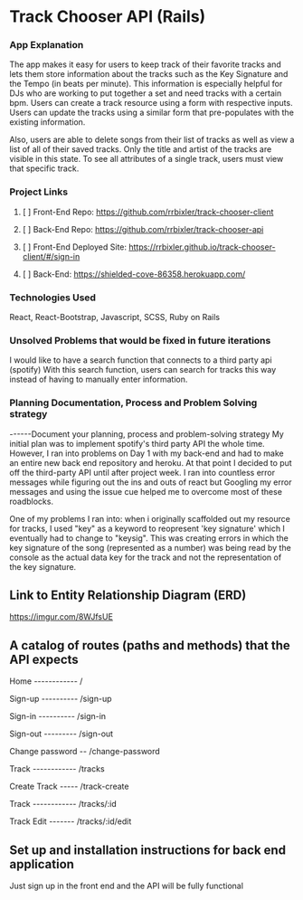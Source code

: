 # Track Chooser API (Rails)

### App Explanation

The app makes it easy for users to keep track of their favorite tracks and lets
them store information about the tracks such as the Key Signature and the Tempo
(in beats per minute).  This information is especially helpful for DJs who are
working to put together a set and need tracks with a certain bpm.
Users can create a track resource using a form with respective inputs.
Users can update the tracks using a similar form that pre-populates with the
existing information.

Also, users are able to delete songs from their list of tracks as well as view
a list of all of their saved tracks. Only the title and artist of the tracks are
visible in this state. To see all attributes of a single track, users must view
that specific track.

 ### Project Links

 1.  [ ]  Front-End Repo: https://github.com/rrbixler/track-chooser-client
 1.  [ ]  Back-End Repo: https://github.com/rrbixler/track-chooser-api

 1.  [ ]  Front-End Deployed Site: https://rrbixler.github.io/track-chooser-client/#/sign-in
 1.  [ ]  Back-End: https://shielded-cove-86358.herokuapp.com/

 ### Technologies Used

 React, React-Bootstrap, Javascript, SCSS, Ruby on Rails

 ### Unsolved Problems that would be fixed in future iterations

I would like to have a search function that connects to a third party api (spotify)
With this search function, users can search for tracks this way instead of having
to manually enter information.

 ### Planning Documentation, Process and Problem Solving strategy
 ------Document your planning, process and problem-solving strategy
 My initial plan was to implement spotify's third party API the whole time.  However, I  ran into
 problems on Day 1 with my back-end and had to make an entire new back end repository and heroku.
 At that point I decided to put off the third-party API until after project week.  I ran into countless
 error messages while figuring out the ins and outs of react but Googling my error messages and using the
 issue cue helped me to overcome most of these roadblocks.

 One of my problems I ran into: when i originally scaffolded out my resource for tracks, I used "key" as a keyword to reopresent 'key signature' which I eventually had to change to "keysig".  This was creating errors in which the key signature of the song (represented as a number) was being read by the console as the actual data key for the track and not the representation of the key signature.

 ## Link to Entity Relationship Diagram (ERD)
 
https://imgur.com/8WJfsUE

 ## A catalog of routes (paths and methods) that the API expects

Home  ------------  /

Sign-up ----------  /sign-up

Sign-in ----------  /sign-in

Sign-out ---------  /sign-out

Change password --  /change-password

Track ------------  /tracks

Create Track -----  /track-create

Track ------------  /tracks/:id

Track Edit -------  /tracks/:id/edit

 ## Set up and installation instructions for back end application
 Just sign up in the front end and the API will be fully functional
